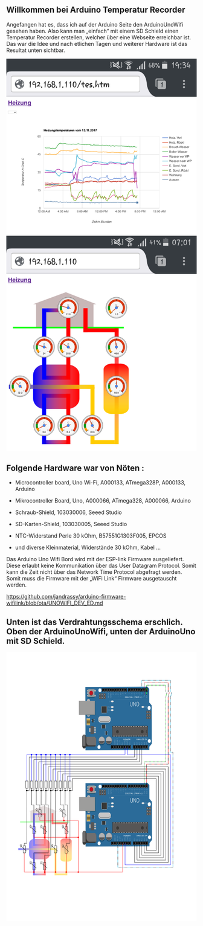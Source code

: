 ## Willkommen bei Arduino Temperatur Recorder 
Angefangen hat es, dass ich auf der Arduino Seite den ArduinoUnoWifi gesehen haben. Also kann man „einfach“ mit einem SD Schield  einen Temperatur Recorder erstellen, welcher über eine Webseite erreichbar ist. 
Das war die Idee und nach etlichen Tagen und weiterer Hardware ist das Resultat unten sichtbar.

![](html1.png "Google Line Chart")
![](html2.png "Google Visualization: Gauge")


## Folgende Hardware war von Nöten :

  - Microcontroller board, Uno Wi-Fi, A000133, ATmega328P, A000133, Arduino
  
  - Mikrocontroller Board, Uno, A000066, ATmega328, A000066, Arduino
  
  - Schraub-Shield, 103030006, Seeed Studio
  
  - SD-Karten-Shield, 103030005, Seeed Studio
  
  - NTC-Widerstand Perle 30 kOhm, B57551G1303F005, EPCOS
  
  - und diverse Kleinmaterial, Widerstände 30 kOhm, Kabel ...

Das Arduino Uno Wifi Bord wird mit der ESP-link Firmware ausgeliefert. Diese erlaubt keine Kommunikation über das User Datagram Protocol. Somit kann die Zeit nicht über das Network Time Protocol abgefragt werden. Somit muss die Firmware mit der „WiFi Link“ Firmware ausgetauscht werden. 

https://github.com/jandrassy/arduino-firmware-wifilink/blob/ota/UNOWIFI_DEV_ED.md

## Unten ist das Verdrahtungsschema erschlich. Oben der ArduinoUnoWifi, unten der ArduinoUno mit SD Schield.

![](Zeichnung.svg "Verdrahtung ")

